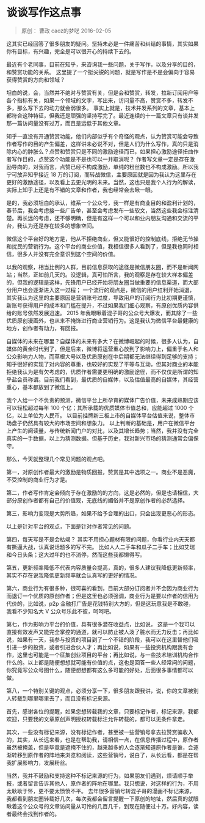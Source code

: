 # 谈谈写作这点事
> 原创： 曹政  caoz的梦呓  2016-02-05

这其实已经回答了很多朋友的疑问。坚持未必是一件痛苦和纠结的事情，其实如果你有目标，有兴趣，完全是可以很开心的持续下去的。

最近有个老同事，目前在知乎，来咨询我一些问题，关于写作，以及分享的目的，和赞赏功能的关系。 这里提了一个挺尖锐的问题，就是写作是不是会偏向于容易获得赞赏的方向和领域？

坦白的说，会，当然并不绝对与赞赏有关，但是会和赞赏，转发，拉新订阅用户等各个指标有关，如果一个领域的文字，写出来，访问量不高，赞赏不多，转发不多，那么写下去的动力就会弱很多。 事实上就是，技术并发系列的文章，基本上都符合这种特征，但我还是顽强的坚持写完了。最近连续的十一篇文章只有谈并发那一篇访问量没有过万，而且是远低于其他文章。

知乎一直没有开通赞赏功能，他们内部似乎有个奇怪的观点，认为赞赏可能会导致作者写作的目的产生偏差，这样讲未必说不对，但是人们为什么写作，真的只是消除内心的肿胀么？点赞和赞赏只是不同的激励途径而已，如果担心激励途径扭曲作者写作目的，点赞这个功能是不是也可以一并取消呢？ 作者写文章一定是存在激励导向的，对我而言，点赞已经不构成激励，单纯的粉丝数也不构成激励。所以我宁可放弃知乎接近 18 万的订阅，而转战微信，主要原因就是因为我认为这里存在更好的激励途径，以及看上去更光明的未来。当然，这也只是我个人行为的解读，实际上知乎上还是有不错的文章和作者，我也经常会去瞅一眼。

是的，我必须坦白的承认，维系一个公众号，我一样是有商业目的和盈利计划的，春节后，我会考虑接一些广告单，甚至会考虑发布一些软文，当然这些我会标注清楚。再长远的考虑，还不够明确，但是有这样一个可以和业内朋友沟通和交流的平台，我认为还是存在较多的想象空间。

微信这个平台好的地方是，他从不拒绝商业，但又能很好的控制底线，拒绝无节操和扰民的营销行为。这个平台的商业价值，我相信很多人看到了，但是我也同时相信，很多人并没有完全意识到这个空间的价值。

以我的观察，相当比例的人群，目前信息获取的途径是微信朋友圈，而不是新闻网站；当然，正如前几天的。没逻辑，真可怕所言，我的观察是存在较大样本偏差的，但我的逻辑是这样，先锋用户已经开始将朋友圈当做重要的信息渠道，而大部分用户也会逐渐进入这一过程； 一个流行的观点是，微信的用户红利开始消退，其实我认为这里的主要原因是营销账号过度，导致用户的订阅行为比初期更谨慎，新账号获得用户的成本和门槛在提升，不过如果我们细心观察，有原创优质内容供给的账号依然发展迅速。 2015 年我眼瞅着混子哥的公众号大爆发，而其除了一些优质原创漫画外，也从来不掩饰进行商业营销行为。这是我认为微信平台最健康的地方，创作者有动力，有回报。

自媒体的未来在哪里？自媒体的未来有多大？在微博崛起的时候，很多人认为，自媒体的黄金时代到了，但是后来，微博将运营重心放到了影响力上，偏重于名人和公众影响力人物，而草根大号以及优质原创在中后期都无法继续得到足够的支持； 知乎很好的实现了对内容的尊重，也较好的实现了平等与互动，但其对商业的本能拒绝我认为是有欠考虑的，优质作者需要更明确的激励途径，而不仅仅是所谓的知乎盐会员称谓。目前我们看到，最优质的自媒体，以及估值最高的自媒体，其经营重心，基本都放到了微信上。

我个人给一个不负责的预测，微信平台上所孕育的媒体广告价值，未来成熟期应该可以轻松超过每年 100 个亿；其所承载的优质媒体市值总和，应能超过 1000 个亿，以上单位为人民币。 以目前挂牌新三板上市的自媒体平台估值来说，整体市场盘子仍然具有较大的市场空间和想象力。 以上判断的基础是，用户在微信平台上产生的阅读量，与传统新闻门户的对比，以及其增长趋势；当然，我并没有完全真实的一手数据，以上为猜测数据。但基于历史，我对新兴市场的猜测通常会偏保守。

那么，今天就整理几个常见问题的观点吧。

第一，对原创作者最大的激励是物质回报，赞赏是其中选项之一。商业不是恶魔，不受控制的商业行为才是。

第二，作者写作肯定会倾向于存在激励的的方向，这是必然的，但是也请相信，大部分原创作者都有自己的价值观，无底线的媚俗并不是原创作者的必然选择。  

第三，影响力变现是大势所趋，如果不给予合理的出口，只会出现更恶心的形态。

以上是针对平台的观点，下面是针对作者常见的问题。

第四，每天写是不是会枯竭？ 其实不用担心题材有限的问题，你看行业内天天都有撕逼大战，认真说话题多的写不完。 比如人人二手车和瓜子二手车；比如艾瑞和今日头条；这大过年的也不消停，然而这些我都懒得写。

第五，更新频率降低不代表内容质量会提高，真的，很多人建议我降低更新频率，其实不存在说我降低更新频率就会认真写的更好的情况。

第六，商业行为有很多种，很可喜的看到，目前大部分订阅者并不会因为商业行为而退订一个优质的原创作者；但是这里也必须强调，商业行为是要以作者的信用为代价的，比如说，p2p 金融打广告是花钱特别大方的，但是这玩意我是不敢碰，我看不少知名大 V 公众号乐此不彼，呵呵吧。

第七，作为影响力平台的价值，具有很多潜在收益点，比如说， 这是一个我可以直接有效发声又能完全掌控的通道，就可以防止被人泼了脏水而无力反击；再比如说，如果有一天，我参与投资的项目到了一个不错的阶段，我可以在这里替他们吸引进一步的投资，或者引进合伙人才；再比如说，如果有一些投资机构跟我有合作，这里也可能是一个征集创业项目的平台；再比如说，与一些技术培训机构合作什么的。以上都是随便想想就可能有价值的点，这也是回答一些人经常问的问题，你究竟写公众号图什么，随便想想都有这么多可能的好处，后面很多事情都可以做。

第八，一个特别关键的观点，必须分享一下，很多朋友跟我讲，说，你的文章被别人转载到哪里哪里去了，而且没有标记来源。

首先，感谢各位的提醒，如果您想转载我的文章，只要标记作者，标记来源，我都欢迎，只要我的文章原创声明授权转载标注允许转载的，都可以无条件拿走。 

其次，一些没有标记来源，没有标记作者，甚至被一些营销号拿去拉赞赏骗收入的，其实，从长远来看，也是在帮助我，请相信一点，在信息传播过程中，原作者虽然被掩盖，但是毕竟是遮掩不住的，越来越多的人会逐渐知道原作者是谁，会逐渐转移到原作者的阵地来浏览和阅读，这些营销号，说白了，从长远看，都是在帮我扩展影响力，发展粉丝。

当然，我并不鼓励和支持这种不标记来源的行为，如果朋友们遇到，烦请顺手举报，或者留言告诉其他人，原作者的阵地在哪里。我只想说，对这样的行为，不用太耿耿于怀，更不要太愤愤不平。 去年很多营销号转混子哥的漫画不标记来源，我都看到朋友圈转载好几次，每次我都会留言提醒一下原创的地址，然后真的就眼瞅着这个公众号的文章访问量从可怜的几百几千，到现在随便过十万。好内容，读者最终会找到作者的。

